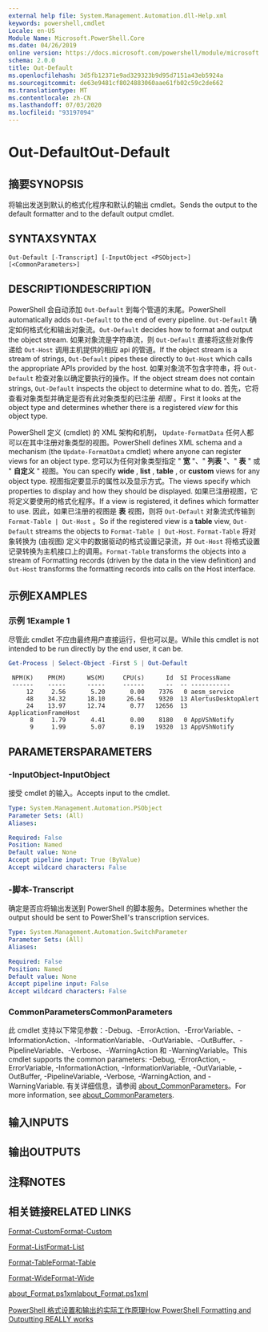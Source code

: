 ```yaml
---
external help file: System.Management.Automation.dll-Help.xml
keywords: powershell,cmdlet
Locale: en-US
Module Name: Microsoft.PowerShell.Core
ms.date: 04/26/2019
online version: https://docs.microsoft.com/powershell/module/microsoft.powershell.core/out-default?view=powershell-7&WT.mc_id=ps-gethelp
schema: 2.0.0
title: Out-Default
ms.openlocfilehash: 3d5fb12371e9ad329323b9d95d7151a43eb5924a
ms.sourcegitcommit: de63e9481cf8024883060aae61fb02c59c2de662
ms.translationtype: MT
ms.contentlocale: zh-CN
ms.lasthandoff: 07/03/2020
ms.locfileid: "93197094"
---
```

# <span data-ttu-id="b606c-103">Out-Default</span><span class="sxs-lookup"><span data-stu-id="b606c-103">Out-Default</span></span>

## <span data-ttu-id="b606c-104">摘要</span><span class="sxs-lookup"><span data-stu-id="b606c-104">SYNOPSIS</span></span>
<span data-ttu-id="b606c-105">将输出发送到默认的格式化程序和默认的输出 cmdlet。</span><span class="sxs-lookup"><span data-stu-id="b606c-105">Sends the output to the default formatter and to the default output cmdlet.</span></span>

## <span data-ttu-id="b606c-106">SYNTAX</span><span class="sxs-lookup"><span data-stu-id="b606c-106">SYNTAX</span></span>

```
Out-Default [-Transcript] [-InputObject <PSObject>] [<CommonParameters>]
```

## <span data-ttu-id="b606c-107">DESCRIPTION</span><span class="sxs-lookup"><span data-stu-id="b606c-107">DESCRIPTION</span></span>

<span data-ttu-id="b606c-108">PowerShell 会自动添加 `Out-Default` 到每个管道的末尾。</span><span class="sxs-lookup"><span data-stu-id="b606c-108">PowerShell automatically adds `Out-Default` to the end of every pipeline.</span></span> <span data-ttu-id="b606c-109">`Out-Default` 确定如何格式化和输出对象流。</span><span class="sxs-lookup"><span data-stu-id="b606c-109">`Out-Default` decides how to format and output the object stream.</span></span> <span data-ttu-id="b606c-110">如果对象流是字符串流，则 `Out-Default` 直接将这些对象传递给 `Out-Host` 调用主机提供的相应 api 的管道。</span><span class="sxs-lookup"><span data-stu-id="b606c-110">If the object stream is a stream of strings, `Out-Default` pipes these directly to `Out-Host` which calls the appropriate APIs provided by the host.</span></span> <span data-ttu-id="b606c-111">如果对象流不包含字符串，将 `Out-Default` 检查对象以确定要执行的操作。</span><span class="sxs-lookup"><span data-stu-id="b606c-111">If the object stream does not contain strings, `Out-Default` inspects the object to determine what to do.</span></span>
<span data-ttu-id="b606c-112">首先，它将查看对象类型并确定是否有此对象类型的已注册 _视图_ 。</span><span class="sxs-lookup"><span data-stu-id="b606c-112">First it looks at the object type and determines whether there is a registered _view_ for this object type.</span></span>

<span data-ttu-id="b606c-113">PowerShell 定义 (cmdlet) 的 XML 架构和机制， `Update-FormatData` 任何人都可以在其中注册对象类型的视图。</span><span class="sxs-lookup"><span data-stu-id="b606c-113">PowerShell defines XML schema and a mechanism (the `Update-FormatData` cmdlet) where anyone can register views for an object type.</span></span> <span data-ttu-id="b606c-114">您可以为任何对象类型指定 " **宽** "、" **列表** "、" **表** " 或 " **自定义** " 视图。</span><span class="sxs-lookup"><span data-stu-id="b606c-114">You can specify **wide** , **list** , **table** , or **custom** views for any object type.</span></span> <span data-ttu-id="b606c-115">视图指定要显示的属性以及显示方式。</span><span class="sxs-lookup"><span data-stu-id="b606c-115">The views specify which properties to display and how they should be displayed.</span></span> <span data-ttu-id="b606c-116">如果已注册视图，它将定义要使用的格式化程序。</span><span class="sxs-lookup"><span data-stu-id="b606c-116">If a view is registered, it defines which formatter to use.</span></span> <span data-ttu-id="b606c-117">因此，如果已注册的视图是 **表** 视图，则将 `Out-Default` 对象流式传输到 `Format-Table | Out-Host` 。</span><span class="sxs-lookup"><span data-stu-id="b606c-117">So if the registered view is a **table** view, `Out-Default` streams the objects to `Format-Table | Out-Host`.</span></span> <span data-ttu-id="b606c-118">`Format-Table` 将对象转换为 (由视图) 定义中的数据驱动的格式设置记录流，并 `Out-Host` 将格式设置记录转换为主机接口上的调用。</span><span class="sxs-lookup"><span data-stu-id="b606c-118">`Format-Table` transforms the objects into a stream of Formatting records (driven by the data in the view definition) and `Out-Host` transforms the formatting records into calls on the Host interface.</span></span>

## <span data-ttu-id="b606c-119">示例</span><span class="sxs-lookup"><span data-stu-id="b606c-119">EXAMPLES</span></span>

### <span data-ttu-id="b606c-120">示例 1</span><span class="sxs-lookup"><span data-stu-id="b606c-120">Example 1</span></span>

<span data-ttu-id="b606c-121">尽管此 cmdlet 不应由最终用户直接运行，但也可以是。</span><span class="sxs-lookup"><span data-stu-id="b606c-121">While this cmdlet is not intended to be run directly by the end user, it can be.</span></span>

```powershell
Get-Process | Select-Object -First 5 | Out-Default
```

```Output
 NPM(K)    PM(M)      WS(M)     CPU(s)      Id  SI ProcessName
 ------    -----      -----     ------      --  -- -----------
     12     2.56       5.20       0.00    7376   0 aesm_service
     48    34.32      18.10      26.64    9320  13 AlertusDesktopAlert
     24    13.97      12.74       0.77   12656  13 ApplicationFrameHost
      8     1.79       4.41       0.00    8180   0 AppVShNotify
      9     1.99       5.07       0.19   19320  13 AppVShNotify
```

## <span data-ttu-id="b606c-122">PARAMETERS</span><span class="sxs-lookup"><span data-stu-id="b606c-122">PARAMETERS</span></span>

### <span data-ttu-id="b606c-123">-InputObject</span><span class="sxs-lookup"><span data-stu-id="b606c-123">-InputObject</span></span>

<span data-ttu-id="b606c-124">接受 cmdlet 的输入。</span><span class="sxs-lookup"><span data-stu-id="b606c-124">Accepts input to the cmdlet.</span></span>

```yaml
Type: System.Management.Automation.PSObject
Parameter Sets: (All)
Aliases:

Required: False
Position: Named
Default value: None
Accept pipeline input: True (ByValue)
Accept wildcard characters: False
```

### <span data-ttu-id="b606c-125">-脚本</span><span class="sxs-lookup"><span data-stu-id="b606c-125">-Transcript</span></span>

<span data-ttu-id="b606c-126">确定是否应将输出发送到 PowerShell 的脚本服务。</span><span class="sxs-lookup"><span data-stu-id="b606c-126">Determines whether the output should be sent to PowerShell's transcription services.</span></span>

```yaml
Type: System.Management.Automation.SwitchParameter
Parameter Sets: (All)
Aliases:

Required: False
Position: Named
Default value: None
Accept pipeline input: False
Accept wildcard characters: False
```

### <span data-ttu-id="b606c-127">CommonParameters</span><span class="sxs-lookup"><span data-stu-id="b606c-127">CommonParameters</span></span>

<span data-ttu-id="b606c-128">此 cmdlet 支持以下常见参数：-Debug、-ErrorAction、-ErrorVariable、-InformationAction、-InformationVariable、-OutVariable、-OutBuffer、-PipelineVariable、-Verbose、-WarningAction 和 -WarningVariable。</span><span class="sxs-lookup"><span data-stu-id="b606c-128">This cmdlet supports the common parameters: -Debug, -ErrorAction, -ErrorVariable, -InformationAction, -InformationVariable, -OutVariable, -OutBuffer, -PipelineVariable, -Verbose, -WarningAction, and -WarningVariable.</span></span> <span data-ttu-id="b606c-129">有关详细信息，请参阅 [about_CommonParameters](https://go.microsoft.com/fwlink/?LinkID=113216)。</span><span class="sxs-lookup"><span data-stu-id="b606c-129">For more information, see [about_CommonParameters](https://go.microsoft.com/fwlink/?LinkID=113216).</span></span>

## <span data-ttu-id="b606c-130">输入</span><span class="sxs-lookup"><span data-stu-id="b606c-130">INPUTS</span></span>

## <span data-ttu-id="b606c-131">输出</span><span class="sxs-lookup"><span data-stu-id="b606c-131">OUTPUTS</span></span>

## <span data-ttu-id="b606c-132">注释</span><span class="sxs-lookup"><span data-stu-id="b606c-132">NOTES</span></span>

## <span data-ttu-id="b606c-133">相关链接</span><span class="sxs-lookup"><span data-stu-id="b606c-133">RELATED LINKS</span></span>

[<span data-ttu-id="b606c-134">Format-Custom</span><span class="sxs-lookup"><span data-stu-id="b606c-134">Format-Custom</span></span>](../Microsoft.PowerShell.Utility/Format-Custom.md)

[<span data-ttu-id="b606c-135">Format-List</span><span class="sxs-lookup"><span data-stu-id="b606c-135">Format-List</span></span>](../Microsoft.PowerShell.Utility/Format-List.md)

[<span data-ttu-id="b606c-136">Format-Table</span><span class="sxs-lookup"><span data-stu-id="b606c-136">Format-Table</span></span>](../Microsoft.PowerShell.Utility/Format-Table.md)

[<span data-ttu-id="b606c-137">Format-Wide</span><span class="sxs-lookup"><span data-stu-id="b606c-137">Format-Wide</span></span>](../Microsoft.PowerShell.Utility/Format-Wide.md)

[<span data-ttu-id="b606c-138">about_Format.ps1xml</span><span class="sxs-lookup"><span data-stu-id="b606c-138">about_Format.ps1xml</span></span>](About/about_Format.ps1xml.md)

[<span data-ttu-id="b606c-139">PowerShell 格式设置和输出的实际工作原理</span><span class="sxs-lookup"><span data-stu-id="b606c-139">How PowerShell Formatting and Outputting REALLY works</span></span>](https://devblogs.microsoft.com/powershell/how-powershell-formatting-and-outputting-really-works/)
